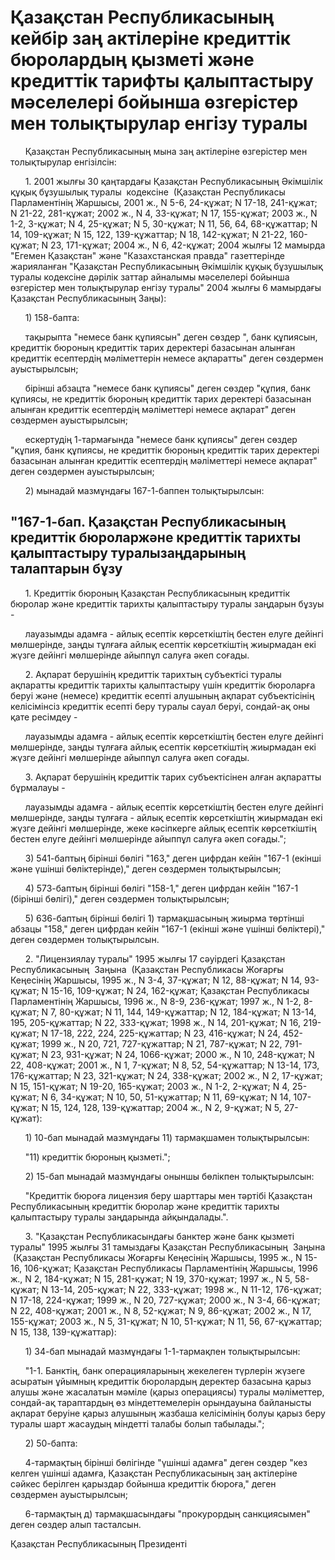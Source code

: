 # Қазақстан Республикасының кейбір заң актілеріне кредиттік бюролардың қызметі және кредиттік тарифты қалыптастыру мәселелері бойынша өзгерістер мен толықтырулар енгізу туралы

      Қазақстан Республикасының мына заң актілеріне өзгерістер мен толықтырулар енгізілсін:

      1. 2001 жылғы 30 қаңтардағы Қазақстан Республикасының Әкімшілік құқық бұзушылық туралы  кодексіне  (Қазақстан Республикасы Парламентінің Жаршысы, 2001 ж., N 5-6, 24-құжат; N 17-18, 241-құжат; N 21-22, 281-құжат; 2002 ж., N 4, 33-құжат; N 17, 155-құжат; 2003 ж., N 1-2, 3-құжат; N 4, 25-құжат; N 5, 30-құжат; N 11, 56, 64, 68-құжаттар; N 14, 109-құжат; N 15, 122, 139-құжаттар; N 18, 142-құжат; N 21-22, 160-құжат; N 23, 171-құжат; 2004 ж., N 6, 42-құжат; 2004 жылғы 12 мамырда "Егемен Қазақстан" және "Казахстанская правда" газеттерінде жарияланған "Қазақстан Республикасының Әкімшілік құқық бұзушылық туралы кодексіне дәрілік заттар айналымы мәселелері бойынша өзгерістер мен толықтырулар енгізу туралы" 2004 жылғы 6 мамырдағы Қазақстан Республикасының Заңы):

      1) 158-бапта:

      тақырыпта "немесе банк құпиясын" деген сөздер ", банк құпиясын, кредиттік бюроның кредиттік тарих деректері базасынан алынған кредиттік есептердің мәліметтерін немесе ақпаратты" деген сөздермен ауыстырылсын;

      бірінші абзацта "немесе банк құпиясы" деген сөздер "құпия, банк құпиясы, не кредиттік бюроның кредиттік тарих деректері базасынан алынған кредиттік есептердің мәліметтері немесе ақпарат" деген сөздермен ауыстырылсын;

      ескертудің 1-тармағында "немесе банк құпиясы" деген сөздер "құпия, банк құпиясы, не кредиттік бюроның кредиттік тарих деректері базасынан алынған кредиттік есептердің мәліметтері немесе ақпарат" деген сөздермен ауыстырылсын;

      2) мынадай мазмұндағы 167-1-баппен толықтырылсын:

## "167-1-бап. Қазақстан Республикасының кредиттік бюроларжәне кредиттік тарихты қалыптастыру туралызаңдарының талаптарын бұзу

      1. Кредиттік бюроның Қазақстан Республикасының кредиттік бюролар және кредиттік тарихты қалыптастыру туралы заңдарын бұзуы -

      лауазымды адамға - айлық есептік көрсеткіштің бестен елуге дейінгі мөлшерінде, заңды тұлғаға айлық есептік көрсеткіштің жиырмадан екі жүзге дейінгі мөлшерінде айыппұл салуға әкеп соғады.

      2. Ақпарат берушінің кредиттік тарихтың субъектісі туралы ақпаратты кредиттік тарихты қалыптастыру үшін кредиттік бюроларға беруі және (немесе) кредиттік есепті алушының ақпарат субъектісінің келісімінсіз кредиттік есепті беру туралы сауал беруі, сондай-ақ оны қате ресімдеу -

      лауазымды адамға - айлық есептік көрсеткіштің бестен елуге дейінгі мөлшерінде, заңды тұлғаға айлық есептік көрсеткіштің жиырмадан екі жүзге дейінгі мөлшерінде айыппұл салуға әкеп соғады.

      3. Ақпарат берушінің кредиттік тарих субъектісінен алған ақпаратты бұрмалауы -

      лауазымды адамға - айлық есептік көрсеткіштің бестен елуге дейінгі мөлшерінде, заңды тұлғаға - айлық есептік көрсеткіштің жиырмадан екі жүзге дейінгі мөлшерінде, жеке кәсіпкерге айлық есептік көрсеткіштің бестен елуге дейінгі мөлшерінде айыппұл салуға әкеп соғады.";

      3) 541-баптың бірінші бөлігі "163," деген цифрдан кейін "167-1 (екінші және үшінші бөліктерінде)," деген сөздермен толықтырылсын;

      4) 573-баптың бірінші бөлігі "158-1," деген цифрдан кейін "167-1 (бірінші бөлігі)," деген сөздермен толықтырылсын;

      5) 636-баптың бірінші бөлігі 1) тармақшасының жиырма төртінші абзацы "158," деген цифрдан кейін "167-1 (екінші және үшінші бөліктері)," деген сөздермен толықтырылсын.

      2. "Лицензиялау туралы" 1995 жылғы 17 сәуірдегі Қазақстан Республикасының  Заңына  (Қазақстан Республикасы Жоғарғы Кеңесінің Жаршысы, 1995 ж., N 3-4, 37-құжат; N 12, 88-құжат; N 14, 93-құжат; N 15-16, 109-құжат; N 24, 162-құжат; Қазақстан Республикасы Парламентінің Жаршысы, 1996 ж., N 8-9, 236-құжат; 1997 ж., N 1-2, 8-құжат; N 7, 80-құжат; N 11, 144, 149-құжаттар; N 12, 184-құжат; N 13-14, 195, 205-құжаттар; N 22, 333-құжат; 1998 ж., N 14, 201-құжат; N 16, 219-құжат; N 17-18, 222, 224, 225-құжаттар; N 23, 416-құжат; N 24, 452-құжат; 1999 ж., N 20, 721, 727-құжаттар; N 21, 787-құжат; N 22, 791-құжат; N 23, 931-құжат; N 24, 1066-құжат; 2000 ж., N 10, 248-құжат; N 22, 408-құжат; 2001 ж., N 1, 7-құжат; N 8, 52, 54-құжаттар; N 13-14, 173, 176-құжаттар; N 23, 321-құжат; N 24, 338-құжат; 2002 ж., N 2, 17-құжат; N 15, 151-құжат; N 19-20, 165-құжат; 2003 ж., N 1-2, 2-құжат; N 4, 25-құжат; N 6, 34-құжат; N 10, 50, 51-құжаттар; N 11, 69-құжат; N 14, 107-құжат; N 15, 124, 128, 139-құжаттар; 2004 ж., N 2, 9-құжат; N 5, 27-құжат):

      1) 10-бап мынадай мазмұндағы 11) тармақшамен толықтырылсын:

      "11) кредиттік бюроның қызметі.";

      2) 15-бап мынадай мазмұндағы оныншы бөлікпен толықтырылсын:

      "Кредиттік бюроға лицензия беру шарттары мен тәртібі Қазақстан Республикасының кредиттік бюролар және кредиттік тарихты қалыптастыру туралы заңдарында айқындалады.".

      3. "Қазақстан Республикасындағы банктер және банк қызметі туралы" 1995 жылғы 31 тамыздағы Қазақстан Республикасының  Заңына  (Қазақстан Республикасы Жоғарғы Кеңесінің Жаршысы, 1995 ж., N 15-16, 106-құжат; Қазақстан Республикасы Парламентінің Жаршысы, 1996 ж., N 2, 184-құжат; N 15, 281-құжат; N 19, 370-құжат; 1997 ж., N 5, 58-құжат; N 13-14, 205-құжат; N 22, 333-құжат; 1998 ж., N 11-12, 176-құжат; N 17-18, 224-құжат; 1999 ж., N 20, 727-құжат; 2000 ж., N 3-4, 66-құжат; N 22, 408-құжат; 2001 ж., N 8, 52-құжат; N 9, 86-құжат; 2002 ж., N 17, 155-құжат; 2003 ж., N 5, 31-құжат; N 10, 51-құжат; N 11, 56, 67-құжаттар; N 15, 138, 139-құжаттар):

      1) 34-бап мынадай мазмұндағы 1-1-тармақпен толықтырылсын:

      "1-1. Банктің, банк операцияларының жекелеген түрлерін жүзеге асыратын ұйымның кредиттік бюролардың деректер базасына қарыз алушы және жасалатын мәміле (қарыз операциясы) туралы мәліметтер, сондай-ақ тараптардың өз міндеттемелерін орындауына байланысты ақпарат беруіне қарыз алушының жазбаша келісімінің болуы қарыз беру туралы шарт жасаудың міндетті талабы болып табылады.";

      2) 50-бапта:

      4-тармақтың бірінші бөлігінде "үшінші адамға" деген сөздер "кез келген үшінші адамға, Қазақстан Республикасының заң актілеріне сәйкес берілген қарыздар бойынша кредиттік бюроға," деген сөздермен ауыстырылсын;

      6-тармақтың д) тармақшасындағы "прокурордың санкциясымен" деген сөздер алып тасталсын.

Қазақстан Республикасының Президенті


